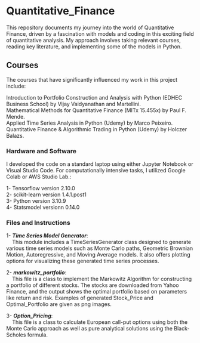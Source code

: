 # Quantitative_Finance

This repository documents my journey into the world of Quantitative Finance, driven by a fascination with models and coding in this exciting field of quantitative analysis. My approach involves taking relevant courses, reading key literature, and implementing some of the models in Python.

## Courses
The courses that have significantly influenced my work in this project include:

Introduction to Portfolio Construction and Analysis with Python (EDHEC Business School) by Vijay Vaidyanathan and Martellini. <br>
Mathematical Methods for Quantitative Finance (MITx 15.455x) by Paul F. Mende. <br>
Applied Time Series Analysis in Python (Udemy) by Marco Peixeiro. <br>
Quantitative Finance & Algorithmic Trading in Python (Udemy) by Holczer Balazs.  <br>
 

### Hardware and Software
I developed the code on a standard laptop using either Jupyter Notebook or Visual Studio Code. For computationally intensive tasks, I utilized Google Colab or AWS Studio Lab.:<br><be>

1- Tensorflow  version 2.10.0  <br>
2- scikit-learn    version 1.4.1.post1  <br>
3- Python          version 3.10.9 <br>
4- Statsmodel      versionn 0.14.0 <br>

### Files and Instructions

1- ***Time Series Model Generator***:  <br>
&nbsp;&nbsp;&nbsp; This module includes a TimeSeriesGenerator class designed to generate various time series models such as Monte Carlo paths, Geometric Brownian Motion, Autoregressive, and Moving Average models. It also offers plotting options for visualizing these generated time series processes.<br>

2- ***markowitz_portfolio***:  <br>
&nbsp;&nbsp;&nbsp; This file is a class to implement the Markowitz Algorithm for constructing a portfolio of different stocks. The stocks are downloaded from Yahoo Finance, and the output shows the optimal portfolio based on parameters like return and risk. Examples of generated Stock_Price and Optimal_Portfolio are given as png images. <br>

3- ***Option_Pricing***:  <br>
&nbsp;&nbsp;&nbsp; This file is a class to calculate European call-put options using both the Monte Carlo approach as well as pure analytical solutions using the Black-Scholes formula.<br>

